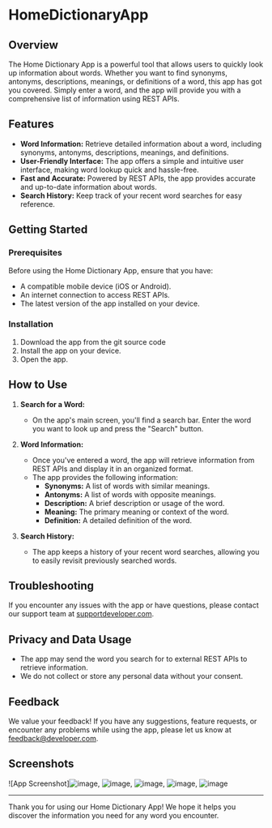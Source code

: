 # HomeDictionaryApp
## Overview

The Home Dictionary App is a powerful tool that allows users to quickly look up information about words. Whether you want to find synonyms, antonyms, descriptions, meanings, or definitions of a word, this app has got you covered. Simply enter a word, and the app will provide you with a comprehensive list of information using REST APIs.

## Features

- **Word Information:** Retrieve detailed information about a word, including synonyms, antonyms, descriptions, meanings, and definitions.
- **User-Friendly Interface:** The app offers a simple and intuitive user interface, making word lookup quick and hassle-free.
- **Fast and Accurate:** Powered by REST APIs, the app provides accurate and up-to-date information about words.
- **Search History:** Keep track of your recent word searches for easy reference.

## Getting Started

### Prerequisites

Before using the Home Dictionary App, ensure that you have:

- A compatible mobile device (iOS or Android).
- An internet connection to access REST APIs.
- The latest version of the app installed on your device.

### Installation

1. Download the app from the git source code
2. Install the app on your device.
3. Open the app.

## How to Use

1. **Search for a Word:**
   - On the app's main screen, you'll find a search bar. Enter the word you want to look up and press the "Search" button.

2. **Word Information:**
   - Once you've entered a word, the app will retrieve information from REST APIs and display it in an organized format.
   - The app provides the following information:
     - **Synonyms:** A list of words with similar meanings.
     - **Antonyms:** A list of words with opposite meanings.
     - **Description:** A brief description or usage of the word.
     - **Meaning:** The primary meaning or context of the word.
     - **Definition:** A detailed definition of the word.

3. **Search History:**
   - The app keeps a history of your recent word searches, allowing you to easily revisit previously searched words.

## Troubleshooting

If you encounter any issues with the app or have questions, please contact our support team at [supportdeveloper.com](mailto:thummarbhautik7045@gmail.com).

## Privacy and Data Usage

- The app may send the word you search for to external REST APIs to retrieve information.
- We do not collect or store any personal data without your consent.

## Feedback

We value your feedback! If you have any suggestions, feature requests, or encounter any problems while using the app, please let us know at [feedback@developer.com](mailto:thummarbhautik7045@gmail.com).

## Screenshots

![App Screenshot]![image](https://github.com/BhautikPatel7/HomeDictionaryApp/assets/84130806/00952c95-f707-4240-bfd2-511a1b17ddb2),
![image](https://github.com/BhautikPatel7/HomeDictionaryApp/assets/84130806/5dee5e7e-1e92-4b84-ad91-e85dcd7d60ad),
![image](https://github.com/BhautikPatel7/HomeDictionaryApp/assets/84130806/8c0641f8-4c85-4d95-ad11-1f272cab5b42),
![image](https://github.com/BhautikPatel7/HomeDictionaryApp/assets/84130806/798a066b-41e5-4298-8def-ed336c76a2d8),
![image](https://github.com/BhautikPatel7/HomeDictionaryApp/assets/84130806/9b692639-9461-47c2-985d-6022f9357a6e)






---

Thank you for using our Home Dictionary App! We hope it helps you discover the information you need for any word you encounter.
